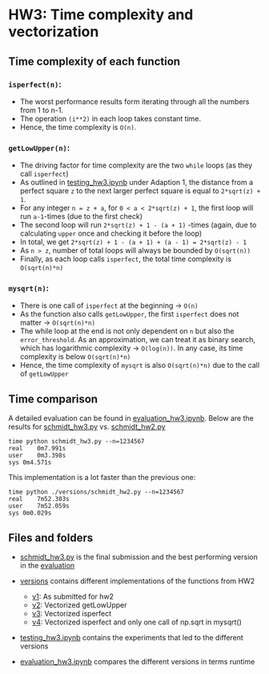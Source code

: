 # HW3: Time complexity and vectorization
## Time complexity of each function
### `isperfect(n)`: 
  - The worst performance results form iterating through all the numbers from 1 to n-1. 
  - The operation `(i**2)` in each loop takes constant time. 
  - Hence, the time complexity is `O(n)`. 

### `getLowUpper(n)`:
  - The driving factor for time complexity are the two `while` loops (as they call `isperfect`)
  - As outlined in [testing_hw3.ipynb](./testing_hw3.ipynb) under Adaption 1, the distance from a perfect square `z` to the next larger perfect square is equal to `2*sqrt(z) + 1`.
  - For any integer `n = z + a`, for `0 < a < 2*sqrt(z) + 1`, the first loop will run `a-1`-times (due to the first check) 
  - The second loop will run `2*sqrt(z) + 1 - (a + 1)` -times (again, due to calculating `upper` once and checking it before the loop)
  - In total, we get `2*sqrt(z) + 1 - (a + 1) + (a - 1) = 2*sqrt(z) - 1`
  - As `n > z`, number of total loops will always be bounded by `O(sqrt(n))`
  - Finally, as each loop calls `isperfect`, the total time complexity is `O(sqrt(n)*n)`

### `mysqrt(n)`:
  - There is one call of `isperfect` at the beginning -> `O(n)`
  - As the function also calls `getLowUpper`, the first `isperfect` does not matter -> `O(sqrt(n)*n)`
  - The while loop at the end is not only dependent on `n` but also the `error_threshold`. 
    As an approximation, we can treat it as binary search, which has logarithmic complexity -> `O(log(n))`.
    In any case, its time complexity is below `O(sqrt(n)*n)`
  - Hence, the time complexity of `mysqrt` is also `O(sqrt(n)*n)` due to the call of `getLowUpper`

## Time comparison
A detailed evaluation can be found in [evaluation_hw3.ipynb](./evaluation_hw3.ipynb). 
Below are the results for [schmidt_hw3.py](./schmidt_hw3.py) vs. [schmidt_hw2.py](./versions/schmidt_hw2.py)

```
time python schmidt_hw3.py --n=1234567
real	0m7.991s
user	0m3.398s
sys	0m4.571s
```
This implementation is a lot faster than the previous one:
```
time python ./versions/schmidt_hw2.py --n=1234567
real	7m52.303s
user	7m52.059s
sys	0m0.029s
```


## Files and folders
- [schmidt_hw3.py](./schmidt_hw3.py) is the final submission and the best performing version in the [evaluation](./evaluation_hw3.ipynb)
- [versions](./versions) contains different implementations of the functions from HW2
  - [v1](./versions/schmidt_hw2.py): As submitted for hw2
  - [v2](./versions/schmidt_hw2_v2.py): Vectorized getLowUpper
  - [v3](./versions/schmidt_hw2_v3.py): Vectorized isperfect
  - [v4](./versions/schmidt_hw2_v4.py): Vectorized isperfect and only one call of np.sqrt in mysqrt()

- [testing_hw3.ipynb](./testing_hw3.ipynb) contains the experiments that led to the different versions
- [evaluation_hw3.ipynb](./evaluation_hw3.ipynb) compares the different versions in terms runtime